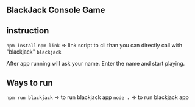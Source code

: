 
## BlackJack Console Game
## instruction 

`npm install`
`npm link` => link script to cli than you can directly call with "blackjack"
`blackjack`

After app running will ask your name. Enter the name and start playing.

## Ways to run
`npm run blackjack` -> to run blackjack app
`node .` -> to run blackjack app